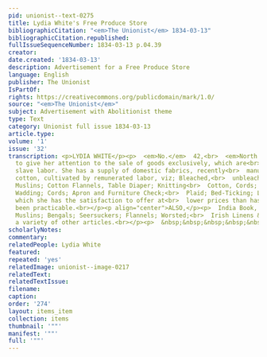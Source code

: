 ```yaml
---
pid: unionist--text-0275
title: Lydia White's Free Produce Store
bibliographicCitation: "<em>The Unionist</em> 1834-03-13"
bibliographicCitation.republished: 
fullIssueSequenceNumber: 1834-03-13 p.04.39
creator: 
date.created: '1834-03-13'
description: Advertisement for a Free Produce Store
language: English
publisher: The Unionist
IsPartOf: 
rights: https://creativecommons.org/publicdomain/mark/1.0/
source: "<em>The Unionist</em>"
subject: Advertisement with Abolitionist theme
type: Text
category: Unionist full issue 1834-03-13
article.type: 
volume: '1'
issue: '32'
transcription: <p>LYDIA WHITE</p><p>  <em>No.</em>  42,<br>  <em>North Fourth Street,</em></p><p>  CONTINUES
  to give her attention to the sale of goods exclusively, which are<br>  exempt from
  slave labor. She has a supply of domestic fabrics, recently<br>  manufactured from
  cotton, cultivated by remunerated labor, viz; Bleached,<br>  unbleached and colored
  Muslins; Cotton Flannels, Table Diaper; Knitting<br>  Cotton, Cords; Plaid; Bed-ticking;
  Wadding; Cords; Apron and Furniture Check;<br>  Plaid; Bed-Ticking; Laps, &amp;c.
  which she has the satisfaction to offer at<br>  lower prices than has heretofore
  been practicable.<br></p><p align="center">ALSO,</p><p>  India Book, Mull and Nansook
  Muslins; Bengals; Seersuckers; Flannels; Worsted;<br>  Irish Linens &amp;c. with
  a variety of other articles.<br></p><p>  &nbsp;&nbsp;&nbsp;&nbsp;&nbsp;&nbsp;&nbsp;&nbsp;&nbsp;&nbsp;&nbsp;<br>  Philadelphia,<br>  1833.&nbsp;&nbsp;&nbsp;&nbsp;&nbsp;&nbsp;&nbsp;&nbsp;&nbsp;&nbsp;&nbsp;&nbsp;&nbsp;&nbsp;&nbsp;&nbsp;&nbsp;&nbsp;&nbsp;&nbsp;&nbsp;&nbsp;&nbsp;&nbsp;&nbsp;&nbsp;&nbsp;&nbsp;&nbsp;&nbsp;&nbsp;&nbsp;&nbsp;&nbsp;&nbsp;&nbsp;&nbsp;&nbsp;&nbsp;&nbsp;&nbsp;&nbsp;&nbsp;&nbsp;&nbsp;&nbsp;&nbsp;&nbsp;&nbsp;&nbsp;&nbsp;&nbsp;<br>  1<br></p>
scholarlyNotes: 
commentary: 
relatedPeople: Lydia White
featured: 
repeated: 'yes'
relatedImage: unionist--image-0217
relatedText: 
relatedTextIssue: 
filename: 
caption: 
order: '274'
layout: items_item
collection: items
thumbnail: '""'
manifest: '""'
full: '""'
---
```

